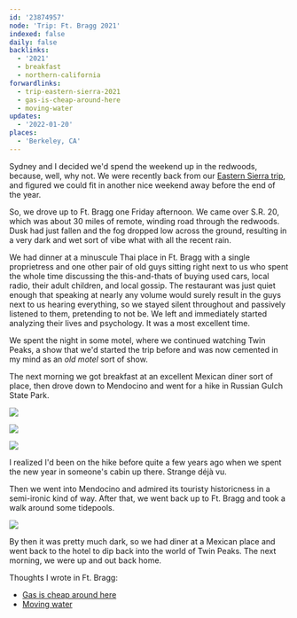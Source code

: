 ```yaml
---
id: '23874957'
node: 'Trip: Ft. Bragg 2021'
indexed: false
daily: false
backlinks:
  - '2021'
  - breakfast
  - northern-california
forwardlinks:
  - trip-eastern-sierra-2021
  - gas-is-cheap-around-here
  - moving-water
updates:
  - '2022-01-20'
places:
  - 'Berkeley, CA'
---
```

Sydney and I decided we'd spend the weekend up in the redwoods, because, well, why not. We were recently back from our [Eastern Sierra trip](trip-eastern-sierra-2021.md), and figured we could fit in another nice weekend away before the end of the year. 

So, we drove up to Ft. Bragg one Friday afternoon. We came over S.R. 20, which was about 30 miles of remote, winding road through the redwoods. Dusk had just fallen and the fog dropped low across the ground, resulting in a very dark and wet sort of vibe what with all the recent rain. 

We had dinner at a minuscule Thai place in Ft. Bragg with a single proprietress and one other pair of old guys sitting right next to us who spent the whole time discussing the this-and-thats of buying used cars, local radio, their adult children, and local gossip. The restaurant was just quiet enough that speaking at nearly any volume would surely result in the guys next to us hearing everything, so we stayed silent throughout and passively listened to them, pretending to not be. We left and immediately started analyzing their lives and psychology. It was a most excellent time.  

We spent the night in some motel, where we continued watching Twin Peaks, a show that we'd started the trip before and was now cemented in my mind as an *old motel* sort of show. 

The next morning we got breakfast at an excellent Mexican diner sort of place, then drove down to Mendocino and went for a hike in Russian Gulch State Park. 

![](images/23874957/JAfisxwcXh.webp " ")

![](images/23874957/cldbwuHrpV.webp " ")

![](images/23874957/VyGiMHPWFh.webp " ")

I realized I'd been on the hike before quite a few years ago when we spent the new year in someone's cabin up there. Strange déjà vu. 

Then we went into Mendocino and admired its touristy historicness in a semi-ironic kind of way. After that, we went back up to Ft. Bragg and took a walk around some tidepools. 

![](images/23874957/KcFWKCdSqO.webp " ")

By then it was pretty much dark, so we had diner at a Mexican place and went back to the hotel to dip back into the world of Twin Peaks. The next morning, we were up and out back home. 

Thoughts I wrote in Ft. Bragg:

- [Gas is cheap around here](gas-is-cheap-around-here.md)
- [Moving water](moving-water.md)
